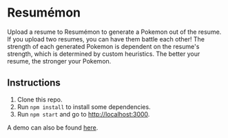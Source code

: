 # Resumémon

Upload a resume to Resumémon to generate a Pokemon out of the resume. If you upload two resumes, you can have them battle each other! The strength of each generated Pokemon is dependent on the resume's strength, which is determined by custom heuristics. The better your resume, the stronger your Pokemon. 

## Instructions

1. Clone this repo. 
2. Run `npm install` to install some dependencies.
3. Run `npm start` and go to [http://localhost:3000](http://localhost:3000/).

A demo can also be found [here](https://resumemon.rice.sh/).
